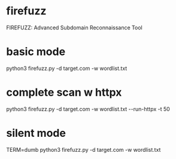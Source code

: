 # firefuzz
FIREFUZZ: Advanced Subdomain Reconnaissance Tool


# basic mode
python3 firefuzz.py -d target.com -w wordlist.txt

# complete scan w httpx
python3 firefuzz.py -d target.com -w wordlist.txt --run-httpx -t 50

# silent mode 
TERM=dumb python3 firefuzz.py -d target.com -w wordlist.txt



